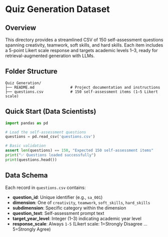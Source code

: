 # Quiz Generation Dataset

## Overview
This directory provides a streamlined CSV of 150 self-assessment questions spanning creativity, teamwork, soft skills, and hard skills. Each item includes a 5-point Likert scale response and targets academic levels 1–3, ready for retrieval-augmented generation with LLMs.

## Folder Structure
```
Quiz Generation/
├── README.md                # Project documentation and instructions
├── questions.csv            # 150 self-assessment items (1–5 Likert scale)
```

## Quick Start (Data Scientists)
```python
import pandas as pd

# Load the self-assessment questions
questions = pd.read_csv('questions.csv')

# Basic validation
assert len(questions) == 150, "Expected 150 self-assessment items"
print("✅ Questions loaded successfully")
print(questions.head())
```

## Data Schema
Each record in `questions.csv` contains:
- **question_id**: Unique identifier (e.g., `sa_001`)
- **dimension**: One of `creativity`, `teamwork`, `soft_skills`, `hard_skills`
- **subdimension**: Specific category within the dimension
- **question_text**: Self-assessment prompt text
- **target_year_level**: Integer (1–3) indicating academic year level
- **response_scale**: Always `1-5` (Likert scale: 1=Strongly Disagree ... 5=Strongly Agree)
